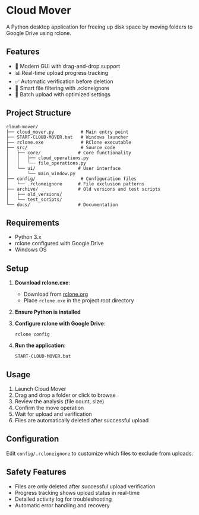 # Cloud Mover

A Python desktop application for freeing up disk space by moving folders to Google Drive using rclone.

## Features

- 🚀 Modern GUI with drag-and-drop support
- 📊 Real-time upload progress tracking
- ✅ Automatic verification before deletion
- 🎯 Smart file filtering with .rcloneignore
- 💾 Batch upload with optimized settings

## Project Structure

```
cloud-mover/
├── cloud_mover.py          # Main entry point
├── START-CLOUD-MOVER.bat   # Windows launcher
├── rclone.exe              # RClone executable
├── src/                    # Source code
│   ├── core/              # Core functionality
│   │   ├── cloud_operations.py
│   │   └── file_operations.py
│   └── ui/                # User interface
│       └── main_window.py
├── config/                 # Configuration files
│   └── .rcloneignore      # File exclusion patterns
├── archive/               # Old versions and test scripts
│   ├── old_versions/
│   └── test_scripts/
└── docs/                  # Documentation

```

## Requirements

- Python 3.x
- rclone configured with Google Drive
- Windows OS

## Setup

1. **Download rclone.exe**:
   - Download from [rclone.org](https://rclone.org/downloads/)
   - Place `rclone.exe` in the project root directory

2. **Ensure Python is installed**

3. **Configure rclone with Google Drive**:
   ```
   rclone config
   ```

4. **Run the application**:
   ```
   START-CLOUD-MOVER.bat
   ```

## Usage

1. Launch Cloud Mover
2. Drag and drop a folder or click to browse
3. Review the analysis (file count, size)
4. Confirm the move operation
5. Wait for upload and verification
6. Files are automatically deleted after successful upload

## Configuration

Edit `config/.rcloneignore` to customize which files to exclude from uploads.

## Safety Features

- Files are only deleted after successful upload verification
- Progress tracking shows upload status in real-time
- Detailed activity log for troubleshooting
- Automatic error handling and recovery